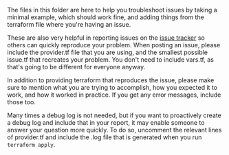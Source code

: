 The files in this folder are here to help you troubleshoot issues by taking a
minimal example, which should work fine, and adding things from the terraform
file where you're having an issue.

These are also very helpful in reporting issues on the
[issue tracker](https://github.com/Telmate/terraform-provider-proxmox/issues)
so others can quickly reproduce your problem. When posting an issue, please
include the provider.tf file that you are using, and the smallest possible
issue.tf that recreates your problem. You don't need to include vars.tf, as
that's going to be different for everyone anyway.

In addition to providing terraform that reproduces the issue, please make sure
to mention what you are trying to accomplish, how you expected it to work, and
how it worked in practice. If you get any error messages, include those too.

Many times a debug log is not needed, but if you want to proactively create a
debug log and include that in your report, it may enable someone to answer your
question more quickly. To do so, uncomment the relevant lines of provider.tf and
include the .log file that is generated when you run `terraform apply`.
